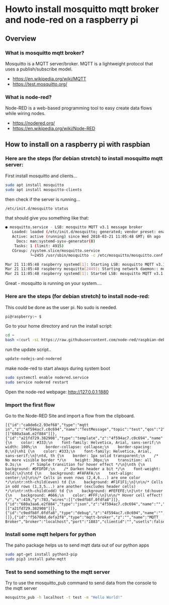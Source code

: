 # Howto install mosquitto mqtt broker and node-red on a raspberry pi

## Overview

### What is mosquitto mqtt broker?

Mosquitto is a MQTT server/broker. MQTT is a lightweight protocol that uses a publish/subscribe model.

* https://en.wikipedia.org/wiki/MQTT
* https://test.mosquitto.org/

### What is node-red?

Node-RED is a web-based programming tool to easy create data flows while wiring nodes.

* https://nodered.org/
* https://en.wikipedia.org/wiki/Node-RED

## How to install on a raspberry pi with raspbian 

### Here are the steps (for debian stretch) to install mosquitto mqtt server:

First install mosquitto and clients...
```bash
sudo apt install mosquitto
sudo apt install mosquitto-clients 
```
then check if the server is running...
```bash
/etc/init.d/mosquitto status
```
that should give you something like that:
```bash
● mosquitto.service - LSB: mosquitto MQTT v3.1 message broker
   Loaded: loaded (/etc/init.d/mosquitto; generated; vendor preset: enabled)
   Active: active (running) since Wed 2018-03-21 11:05:48 GMT; 6h ago
     Docs: man:systemd-sysv-generator(8)
    Tasks: 1 (limit: 4915)
   CGroup: /system.slice/mosquitto.service
           └─2455 /usr/sbin/mosquitto -c /etc/mosquitto/mosquitto.conf

Mar 21 11:05:48 raspberry systemd[1]: Starting LSB: mosquitto MQTT v3.1 message broker...
Mar 21 11:05:48 raspberry mosquitto[2449]: Starting network daemon:: mosquitto.
Mar 21 11:05:48 raspberry systemd[1]: Started LSB: mosquitto MQTT v3.1 message broker.
```
Great - mosquitto is running on your system....

### Here are the steps (for debian stretch) to install node-red:

This could be done as the user pi. No sudo is needed.
```bash
pi@raspberry:~ $
```
Go to your home directory and run the install script:
```bash
cd ~
bash <(curl -sL https://raw.githubusercontent.com/node-red/raspbian-deb-package/master/resources/update-nodejs-and-nodered)
```
run the update script..
```bash
update-nodejs-and-nodered
```
make node-red to start always during system boot
```bash
sudo systemctl enable nodered.service
sudo service nodered restart
```
Open the node-red webpage:
http://127.0.0.1:1880

### Import the first flow

Go to the Node-RED Site and import a flow from the clipboard.

```
[{"id":"ca0de6c2.93ef68","type":"mqtt in","z":"4f594ac7.c0c694","name":"TestMessage","topic":"test","qos":"2","broker":"f56708d.defa2f8","x":76,"y":706,"wires":[["680a3aa6.e2f884"]]},{"id":"a21fd729.382908","type":"template","z":"4f594ac7.c0c694","name":"css","field":"style","fieldType":"msg","format":"html","syntax":"mustache","template":"table {\n    color: #333;\n    font-family: Helvetica, Arial, sans-serif;\n    width: 100%;\n    border-collapse: collapse;\n    border-spacing: 0;\n}\nh1 {\n    color: #333;\n    font-family: Helvetica, Arial, sans-serif;\n}\ntd, th {\n    border: 1px solid transparent;\n    /* No more visible border */\n    height: 30px;\n    transition: all 0.3s;\n    /* Simple transition for hover effect */\n}\nth {\n    background: #DFDFDF;\n    /* Darken header a bit */\n    font-weight: bold;\n}\ntd {\n    background: #FAFAFA;\n    text-align: center;\n}\n\n/* Cells in even rows (2,4,6...) are one color */\n\ntr:nth-child(even) td {\n    background: #F1F1F1;\n}\n\n/* Cells in odd rows (1,3,5...) are another (excludes header cells)  */\n\ntr:nth-child(odd) td {\n    background: #FEFEFE;\n}\ntr td:hover {\n    background: #666;\n    color: #FFF;\n}\n\n/* Hover cell effect! */","x":419,"y":783,"wires":[["c9edfb8f.0fdfa8"]]},{"id":"680a3aa6.e2f884","type":"json","z":"4f594ac7.c0c694","name":"","property":"payload","action":"","pretty":false,"x":252,"y":740,"wires":[["a21fd729.382908"]]},{"id":"c9edfb8f.0fdfa8","type":"debug","z":"4f594ac7.c0c694","name":"","active":true,"tosidebar":true,"console":false,"tostatus":false,"complete":"false","x":594,"y":756,"wires":[]},{"id":"f56708d.defa2f8","type":"mqtt-broker","z":"","name":"MQTT Broker","broker":"localhost","port":"1883","clientid":"","usetls":false,"compatmode":true,"keepalive":"60","cleansession":true,"willTopic":"","willQos":"0","willPayload":"","birthTopic":"","birthQos":"0","birthPayload":""}]
```

### Install some mqtt helpers for python

The paho package helps us to send mqtt data out of our python apps
```bash
sudo apt-get install python3-pip
sudo pip3 install paho-mqtt
```
### Test to send something to the mqtt server

Try to use the mosquitto_pub command to send data from the console to the mqtt server
```bash
mosquitto_pub -h localhost -t test -m "Hello World!"
```
